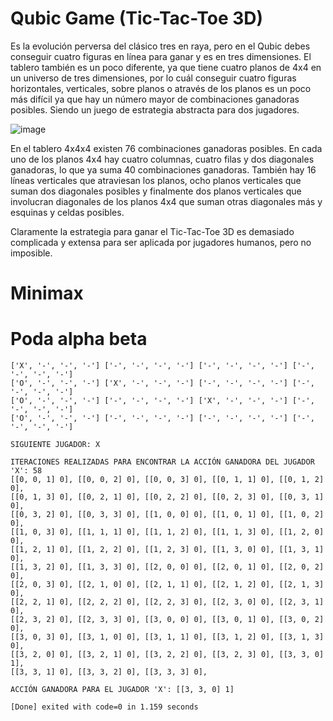 # Qubic Game (Tic-Tac-Toe 3D)

Es la evolución perversa del clásico tres en raya, pero en el Qubic debes conseguir cuatro figuras en línea para ganar y es en tres dimensiones. El tablero también es un poco diferente, ya que tiene cuatro planos de 4x4 en un universo de tres dimensiones, por lo cuál conseguir cuatro figuras horizontales, verticales, sobre planos o através de los planos es un poco más difícil ya que hay un número mayor de combinaciones ganadoras posibles. Siendo un juego de estrategia abstracta para dos jugadores.

![image](https://user-images.githubusercontent.com/81869512/162595041-479004ae-3139-4458-81a3-73a08216f457.png)

En el tablero 4x4x4 existen 76 combinaciones ganadoras posibles. En cada uno de los planos 4x4 hay cuatro columnas, cuatro filas y dos diagonales ganadoras, lo que ya suma 40 combinaciones ganadoras. También hay 16 líneas verticales que atraviesan los planos, ocho planos verticales que suman dos diagonales posibles y finalmente dos planos verticales que involucran diagonales de los planos 4x4 que suman otras diagonales más y esquinas y celdas posibles.

Claramente la estrategia para ganar el Tic-Tac-Toe 3D es demasiado complicada y extensa para ser aplicada por jugadores humanos, pero no imposible.

# Minimax


# Poda alpha beta
```TABLERO: 
['X', '-', '-', '-'] ['-', '-', '-', '-'] ['-', '-', '-', '-'] ['-', '-', '-', '-']
['O', '-', '-', '-'] ['X', '-', '-', '-'] ['-', '-', '-', '-'] ['-', '-', '-', '-'] 
['O', '-', '-', '-'] ['-', '-', '-', '-'] ['X', '-', '-', '-'] ['-', '-', '-', '-'] 
['O', '-', '-', '-'] ['-', '-', '-', '-'] ['-', '-', '-', '-'] ['-', '-', '-', '-']

SIGUIENTE JUGADOR: X

ITERACIONES REALIZADAS PARA ENCONTRAR LA ACCIÓN GANADORA DEL JUGADOR 'X': 58
[[0, 0, 1] 0], [[0, 0, 2] 0], [[0, 0, 3] 0], [[0, 1, 1] 0], [[0, 1, 2] 0], 
[[0, 1, 3] 0], [[0, 2, 1] 0], [[0, 2, 2] 0], [[0, 2, 3] 0], [[0, 3, 1] 0], 
[[0, 3, 2] 0], [[0, 3, 3] 0], [[1, 0, 0] 0], [[1, 0, 1] 0], [[1, 0, 2] 0], 
[[1, 0, 3] 0], [[1, 1, 1] 0], [[1, 1, 2] 0], [[1, 1, 3] 0], [[1, 2, 0] 0], 
[[1, 2, 1] 0], [[1, 2, 2] 0], [[1, 2, 3] 0], [[1, 3, 0] 0], [[1, 3, 1] 0], 
[[1, 3, 2] 0], [[1, 3, 3] 0], [[2, 0, 0] 0], [[2, 0, 1] 0], [[2, 0, 2] 0], 
[[2, 0, 3] 0], [[2, 1, 0] 0], [[2, 1, 1] 0], [[2, 1, 2] 0], [[2, 1, 3] 0], 
[[2, 2, 1] 0], [[2, 2, 2] 0], [[2, 2, 3] 0], [[2, 3, 0] 0], [[2, 3, 1] 0], 
[[2, 3, 2] 0], [[2, 3, 3] 0], [[3, 0, 0] 0], [[3, 0, 1] 0], [[3, 0, 2] 0], 
[[3, 0, 3] 0], [[3, 1, 0] 0], [[3, 1, 1] 0], [[3, 1, 2] 0], [[3, 1, 3] 0], 
[[3, 2, 0] 0], [[3, 2, 1] 0], [[3, 2, 2] 0], [[3, 2, 3] 0], [[3, 3, 0] 1], 
[[3, 3, 1] 0], [[3, 3, 2] 0], [[3, 3, 3] 0], 

ACCIÓN GANADORA PARA EL JUGADOR 'X': [[3, 3, 0] 1]

[Done] exited with code=0 in 1.159 seconds
```
